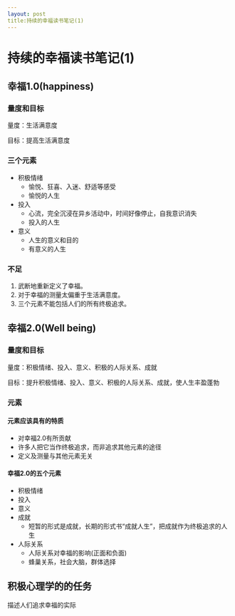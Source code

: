 ```yaml
---
layout: post
title:持续的幸福读书笔记(1)
---
```


#  持续的幸福读书笔记(1)

##  幸福1.0(happiness)

###  量度和目标


量度：生活满意度


目标：提高生活满意度


###  三个元素

- 积极情绪
	+ 愉悦、狂喜、入迷、舒适等感受
	+ 愉悦的人生
- 投入
	+ 心流，完全沉浸在异乡活动中，时间好像停止，自我意识消失
	+ 投入的人生
- 意义
	+ 人生的意义和目的
	+ 有意义的人生

###  不足

1. 武断地重新定义了幸福。
2. 对于幸福的测量太偏重于生活满意度。
3. 三个元素不能包括人们的所有终极追求。


##  幸福2.0(Well being)

###  量度和目标


量度：积极情绪、投入、意义、积极的人际关系、成就


目标：提升积极情绪、投入、意义、积极的人际关系、成就，使人生丰盈蓬勃

###  元素

####  元素应该具有的特质


- 对幸福2.0有所贡献
- 许多人把它当作终极追求，而非追求其他元素的途径
- 定义及测量与其他元素无关

	
####  幸福2.0的五个元素


- 积极情绪
- 投入
- 意义
- 成就
 	+ 短暂的形式是成就，长期的形式书“成就人生”，把成就作为终极追求的人生
- 人际关系
	+ 人际关系对幸福的影响(正面和负面)
	+ 蜂巢关系，社会大脑，群体选择

	

##  积极心理学的的任务


描述人们追求幸福的实际
